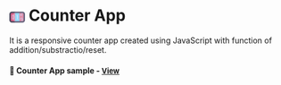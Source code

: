 # <span><img src="./counter.png" alt=counter style="height: 1em; vertical-align: middle;"></span>  Counter App

It is a responsive counter app created using JavaScript with function of addition/substractio/reset.

<h4>🔹 Counter App sample - <a href="https://simonakom.github.io/number-counter/index.html" style="font-size:small;">View</a><h4>

